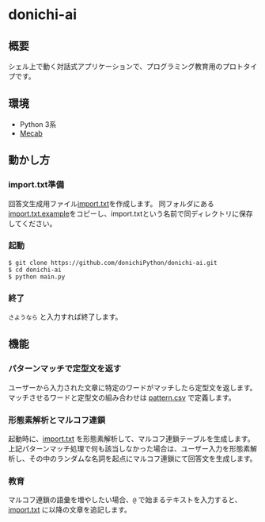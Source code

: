 # donichi-ai

## 概要

シェル上で動く対話式アプリケーションで、プログラミング教育用のプロトタイプです。

## 環境

- Python 3系  
- [Mecab](http://taku910.github.io/mecab/)

## 動かし方

### import.txt準備

回答文生成用ファイル[import.txt](/library/import.txt)を作成します。
同フォルダにある[import.txt.example](/library/import.txt.example)をコピーし、import.txtという名前で同ディレクトリに保存してください。

### 起動

```console
$ git clone https://github.com/donichiPython/donichi-ai.git
$ cd donichi-ai
$ python main.py
```

### 終了

`さようなら` と入力すれば終了します。

## 機能

### パターンマッチで定型文を返す

ユーザーから入力された文章に特定のワードがマッチしたら定型文を返します。マッチさせるワードと定型文の組み合わせは [pattern.csv](/libraty/pattern.csv) で定義します。

### 形態素解析とマルコフ連鎖

起動時に、[import.txt](/library/import.txt) を形態素解析して、マルコフ連鎖テーブルを生成します。上記パターンマッチ処理で何も該当しなかった場合は、ユーザー入力を形態素解析し、その中のランダムな名詞を起点にマルコフ連鎖にて回答文を生成します。

### 教育

マルコフ連鎖の語彙を増やしたい場合、`@` で始まるテキストを入力すると、[import.txt](/library/import.txt) に以降の文章を追記します。
